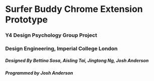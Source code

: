 # Surfer Buddy Chrome Extension Prototype
### Y4 Design Psychology Group Project
### Design Engineering, Imperial College London
##### Designed By Bettina Sosa, Aisling Tai, Jingtong Ng, Josh Anderson
##### Programmed by Josh Anderson
